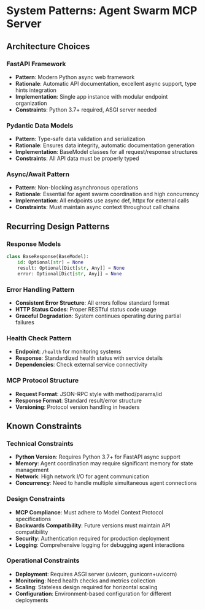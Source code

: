 # System Patterns: Agent Swarm MCP Server

## Architecture Choices

### FastAPI Framework
- **Pattern**: Modern Python async web framework
- **Rationale**: Automatic API documentation, excellent async support, type hints integration
- **Implementation**: Single app instance with modular endpoint organization
- **Constraints**: Python 3.7+ required, ASGI server needed

### Pydantic Data Models
- **Pattern**: Type-safe data validation and serialization
- **Rationale**: Ensures data integrity, automatic documentation generation
- **Implementation**: BaseModel classes for all request/response structures
- **Constraints**: All API data must be properly typed

### Async/Await Pattern
- **Pattern**: Non-blocking asynchronous operations
- **Rationale**: Essential for agent swarm coordination and high concurrency
- **Implementation**: All endpoints use async def, httpx for external calls
- **Constraints**: Must maintain async context throughout call chains

## Recurring Design Patterns

### Response Models
```python
class BaseResponse(BaseModel):
    id: Optional[str] = None
    result: Optional[Dict[str, Any]] = None
    error: Optional[Dict[str, Any]] = None
```

### Error Handling Pattern
- **Consistent Error Structure**: All errors follow standard format
- **HTTP Status Codes**: Proper RESTful status code usage
- **Graceful Degradation**: System continues operating during partial failures

### Health Check Pattern
- **Endpoint**: `/health` for monitoring systems
- **Response**: Standardized health status with service details
- **Dependencies**: Check external service connectivity

### MCP Protocol Structure
- **Request Format**: JSON-RPC style with method/params/id
- **Response Format**: Standard result/error structure
- **Versioning**: Protocol version handling in headers

## Known Constraints

### Technical Constraints
- **Python Version**: Requires Python 3.7+ for FastAPI async support
- **Memory**: Agent coordination may require significant memory for state management
- **Network**: High network I/O for agent communication
- **Concurrency**: Need to handle multiple simultaneous agent connections

### Design Constraints
- **MCP Compliance**: Must adhere to Model Context Protocol specifications
- **Backwards Compatibility**: Future versions must maintain API compatibility
- **Security**: Authentication required for production deployment
- **Logging**: Comprehensive logging for debugging agent interactions

### Operational Constraints
- **Deployment**: Requires ASGI server (uvicorn, gunicorn+uvicorn)
- **Monitoring**: Need health checks and metrics collection
- **Scaling**: Stateless design required for horizontal scaling
- **Configuration**: Environment-based configuration for different deployments
